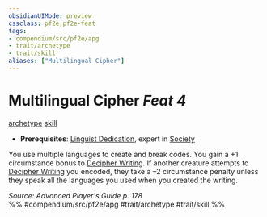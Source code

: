 ```yaml
---
obsidianUIMode: preview
cssclass: pf2e,pf2e-feat
tags:
- compendium/src/pf2e/apg
- trait/archetype
- trait/skill
aliases: ["Multilingual Cipher"]
---
```

# Multilingual Cipher  *Feat 4*  
[archetype](archetype.md "Archetype Feat Trait")  [skill](skill.md "Skill Feat Trait")  

- **Prerequisites**: [Linguist Dedication](linguist-dedication-apg.md), expert in [Society](skills.md#Society)

You use multiple languages to create and break codes. You gain a +1 circumstance bonus to [Decipher Writing](decipher-writing.md). If another creature attempts to [Decipher Writing](decipher-writing.md) you encoded, they take a –2 circumstance penalty unless they speak all the languages you used when you created the writing.

*Source: Advanced Player's Guide p. 178*  
%% #compendium/src/pf2e/apg #trait/archetype #trait/skill %%